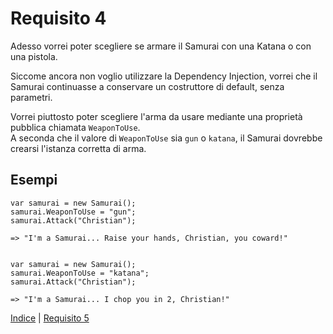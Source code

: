 # Requisito 4

Adesso vorrei poter scegliere se armare il Samurai con una Katana o con una pistola.

Siccome ancora non voglio utilizzare la Dependency Injection, vorrei che il Samurai continuasse a conservare un costruttore di default, senza parametri.

Vorrei piuttosto poter scegliere l'arma da usare mediante una proprietà pubblica chiamata `WeaponToUse`.<br/>
A seconda che il valore di `WeaponToUse` sia `gun` o `katana`, il Samurai dovrebbe crearsi l'istanza corretta di arma.


## Esempi

    var samurai = new Samurai();
    samurai.WeaponToUse = "gun";
    samurai.Attack("Christian");
    
    => "I'm a Samurai... Raise your hands, Christian, you coward!"
    
    
    var samurai = new Samurai();
    samurai.WeaponToUse = "katana";
    samurai.Attack("Christian");
    
    => "I'm a Samurai... I chop you in 2, Christian!"
    
[Indice](../README.md) | [Requisito 5](req-5.md)
